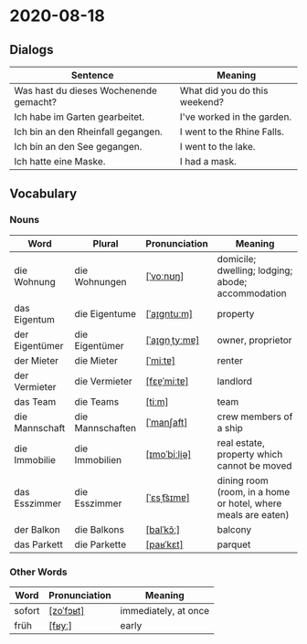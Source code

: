 # 2020-08-18

## Dialogs

| Sentence                               | Meaning                       |
| -------------------------------------- | ----------------------------- |
| Was hast du dieses Wochenende gemacht? | What did you do this weekend? |
| Ich habe im Garten gearbeitet.         | I've worked in the garden.    |
| Ich bin an den Rheinfall gegangen.     | I went to the Rhine Falls.    |
| Ich bin an den See gegangen.           | I went to the lake.           |
| Ich hatte eine Maske.                  | I had a mask.                 |

## Vocabulary

### Nouns

| Word           | Plural           | Pronunciation                                                | Meaning                                                      |
| -------------- | ---------------- | ------------------------------------------------------------ | ------------------------------------------------------------ |
| die Wohnung    | die Wohnungen    | [[ˈvoːnʊŋ]](https://cdn.duden.de/_media_/audio/ID4111396_496830282.mp3) | domicile; dwelling; lodging; abode; accommodation            |
| das Eigentum   | die Eigentume    | [[ˈaɪ̯ɡn̩tuːm]](https://cdn.duden.de/_media_/audio/ID4110095_146213267.mp3) | property                                                     |
| der Eigentümer | die Eigentümer   | [[ˈaɪ̯ɡn̩ˌtyːmɐ]](https://cdn.duden.de/_media_/audio/ID4157866_328386150.mp3) | owner, proprietor                                            |
| der Mieter     | die Mieter       | [[ˈmiːtɐ]](https://cdn.duden.de/_media_/audio/ID4520686_255448980.mp3) | renter                                                       |
| der Vermieter  | die Vermieter    | [[fɛɐ̯ˈmiːtɐ]](https://cdn.duden.de/_media_/audio/ID4521999_329782186.mp3) | landlord                                                     |
| das Team       | die Teams        | [[tiːm]](https://cdn.duden.de/_media_/audio/ID4111530_64048181.mp3) | team                                                         |
| die Mannschaft | die Mannschaften | [[ˈmanʃaft]](https://cdn.duden.de/_media_/audio/ID4113669_501467614.mp3) | crew members of a ship                                       |
| die Immobilie  | die Immobilien   | [[ɪmoˈbiːli̯ə]](https://cdn.duden.de/_media_/audio/ID4129381_293410631.mp3) | real estate, property which cannot be moved                  |
| das Esszimmer  | die Esszimmer    | [[ˈɛsˌt͡sɪmɐ]](https://upload.wikimedia.org/wikipedia/commons/e/ef/De-Esszimmer.ogg) | dining room (room, in a home or hotel, where meals are eaten) |
| der Balkon     | die Balkons      | [[balˈkɔ̃ː]](https://cdn.duden.de/_media_/audio/ID4114823_73635867.mp3) | balcony                                                      |
| das Parkett    | die Parkette     | [[paʁˈkɛt]](https://cdn.duden.de/_media_/audio/ID4520921_40805282.mp3) | parquet                                                      |

### Other Words

| Word   | Pronunciation                                                | Meaning              |
| ------ | ------------------------------------------------------------ | -------------------- |
| sofort | [[zoˈfɔʁt]](https://cdn.duden.de/_media_/audio/ID4115229_134828907.mp3) | immediately, at once |
| früh   | [[fʁyː]](https://cdn.duden.de/_media_/audio/ID4129972_489827499.mp3) | early                |

